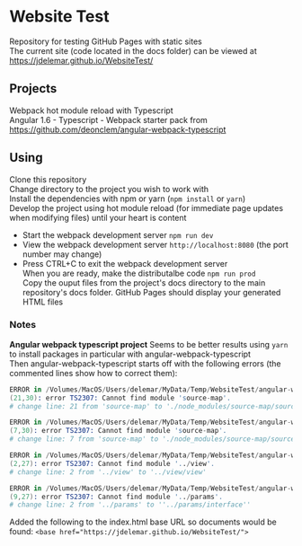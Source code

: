 # Website Test

Repository for testing GitHub Pages with static sites  
The current site (code located in the docs folder) can be viewed at https://jdelemar.github.io/WebsiteTest/  

## Projects
Webpack hot module reload with Typescript  
Angular 1.6 - Typescript - Webpack starter pack from https://github.com/deonclem/angular-webpack-typescript  

## Using
Clone this repository  
Change directory to the project you wish to work with  
Install the dependencies with npm or yarn (`npm install` or `yarn`)  
Develop the project using hot module reload (for immediate page updates when modifying files) until your heart is content  
- Start the webpack development server `npm run dev`  
- View the webpack development server `http://localhost:8080` (the port number may change)  
- Press CTRL+C to exit the webpack development server  
When you are ready, make the distributalbe code `npm run prod`  
Copy the ouput files from the project's docs directory to the main repository's docs folder. GitHub Pages should display your generated HTML files  

### Notes
**Angular webpack typescript project**
Seems to be better results using `yarn` to install packages in particular with angular-webpack-typescript  
Then angular-webpack-typescript starts off with the following errors (the commented lines show how to correct them):  
```s
ERROR in /Volumes/MacOS/Users/delemar/MyData/Temp/WebsiteTest/angular-webpack-typescript/node_modules/@types/webpack/index.d.ts
(21,30): error TS2307: Cannot find module 'source-map'.
# change line: 21 from 'source-map' to './node_modules/source-map/source-map'

ERROR in /Volumes/MacOS/Users/delemar/MyData/Temp/WebsiteTest/angular-webpack-typescript/node_modules/@types/uglify-js/index.d.ts
(7,30): error TS2307: Cannot find module 'source-map'.
# change line: 7 from 'source-map' to './node_modules/source-map/source-map'

ERROR in /Volumes/MacOS/Users/delemar/MyData/Temp/WebsiteTest/angular-webpack-typescript/node_modules/@uirouter/core/lib/common/trace.d.ts
(2,27): error TS2307: Cannot find module '../view'.
# change line: 2 from '../view' to '../view/view'

ERROR in /Volumes/MacOS/Users/delemar/MyData/Temp/WebsiteTest/angular-webpack-typescript/node_modules/@uirouter/core/lib/state/targetState.d.ts
(9,27): error TS2307: Cannot find module '../params'.
# change line: 2 from '../params' to ''../params/interface''
```
Added the following to the index.html base URL so documents would be found: `<base href="https://jdelemar.github.io/WebsiteTest/">`  
